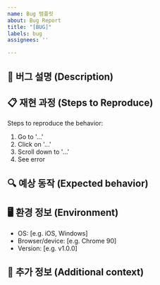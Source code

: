 ```yaml
---
name: Bug 템플릿
about: Bug Report
title: "[BUG]"
labels: bug
assignees: ''

---
```


## 🐛 버그 설명 (Description)
<!--
간단히 어떤 버그인지 설명해주세요.
-->

## 📋 재현 과정 (Steps to Reproduce)
Steps to reproduce the behavior:
1. Go to '...'
2. Click on '...'
3. Scroll down to '...'
4. See error

## 🔍 예상 동작 (Expected behavior)
<!--
버그가 없을 경우 기대되는 동작을 설명해주세요.
-->

## 🖥 환경 정보 (Environment)
- OS: [e.g. iOS, Windows]
- Browser/device: [e.g. Chrome 90]
- Version: [e.g. v1.0.0]

## 📝 추가 정보 (Additional context)
<!--
스크린샷, 로그 등 추가 정보를 제공해주세요.
-->
